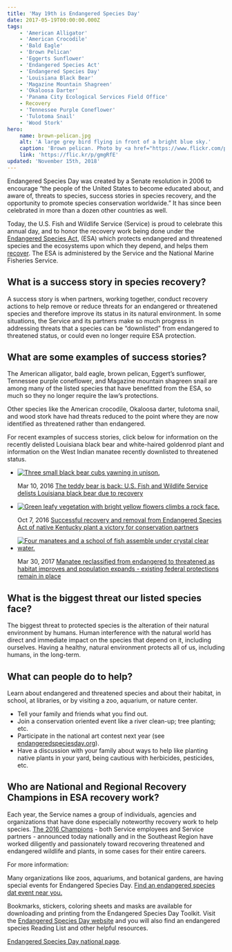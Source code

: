 ```yaml
---
title: 'May 19th is Endangered Species Day'
date: 2017-05-19T00:00:00.000Z
tags:
    - 'American Alligator'
    - 'American Crocodile'
    - 'Bald Eagle'
    - 'Brown Pelican'
    - 'Eggerts Sunflower'
    - 'Endangered Species Act'
    - 'Endangered Species Day'
    - 'Louisiana Black Bear'
    - 'Magazine Mountain Shagreen'
    - 'Okaloosa Darter'
    - 'Panama City Ecological Services Field Office'
    - Recovery
    - 'Tennessee Purple Coneflower'
    - 'Tulotoma Snail'
    - 'Wood Stork'
hero:
    name: brown-pelican.jpg
    alt: 'A large grey bird flying in front of a bright blue sky.'
    caption: 'Brown pelican. Photo by <a href="https://www.flickr.com/photos/jon_d_anderson/">Jon. D. Anderson</a> <a href="https://creativecommons.org/licenses/by-nc-nd/2.0/">CC BY-NC-ND 2.0</a>.'
    link: 'https://flic.kr/p/gmgRfE'
updated: 'November 15th, 2018'
---
```


Endangered Species Day was created by a Senate resolution in 2006 to encourage “the people of the United States to become educated about, and aware of, threats to species, success stories in species recovery, and the opportunity to promote species conservation worldwide.” It has since been celebrated in more than a dozen other countries as well.

Today, the U.S. Fish and Wildlife Service (Service) is proud to celebrate this annual day, and to honor the recovery work being done under the [Endangered Species Act](/endangered-species-act), (ESA) which protects endangered and threatened species and the ecosystems upon which they depend, and helps them [recover](/endangered-species-act/recovery). The ESA is administered by the Service and the National Marine Fisheries Service.

## What is a success story in species recovery?

A success story is when partners, working together, conduct recovery actions to help remove or reduce threats for an endangered or threatened species and therefore improve its status in its natural environment. In some situations, the Service and its partners make so much progress in addressing threats that a species can be “downlisted” from endangered to threatened status, or could even no longer require ESA protection.

## What are some examples of success stories?

The American alligator, bald eagle, brown pelican, Eggert’s sunflower, Tennessee purple coneflower, and Magazine mountain shagreen snail are among many of the listed species that have benefitted from the ESA, so much so they no longer require the law’s protections.

Other species like the American crocodile, Okaloosa darter, tulotoma snail, and wood stork have had threats reduced to the point where they are now identified as threatened rather than endangered.

For recent examples of success stories, click below for information on the recently delisted Louisiana black bear and white-haired goldenrod plant and information on the West Indian manatee recently downlisted to threatened status.

<ul class="article-gallery">
  <li class="card">
    <div class="card-hero">
      <a href="/news/2016/03/the-teddy-bear-is-back-us-fish-and-wildlife-service-delists-louisiana-black-bear-due-to-recovery/">
        <img class="gallery-hero" src="/images/hero/louisiana-black-bear-cubs-three.jpg" srcset="/images/hero/small/louisiana-black-bear-cubs-three.jpg 450w, /images/hero/medium/louisiana-black-bear-cubs-three.jpg 850w" alt="Three small black bear cubs yawning in unison." sizes="100vw" />
      </a>
    </div>
    <div class="card-text">
      <p>
        <span class="card-text-date">Mar 10, 2016</span>
        <a href="/news/2016/03/the-teddy-bear-is-back-us-fish-and-wildlife-service-delists-louisiana-black-bear-due-to-recovery/">The teddy bear is back: U.S. Fish and Wildlife Service delists Louisiana black bear due to recovery</a>
      </p>
    </div>
  </li>
  <li class="card">
    <div class="card-hero">
      <a href="/news/2016/10/successful-recovery-and-removal-from-endangered-species-act-of-native-kentucky-plant-a-victory-for-conservation-partners/">
        <img class="gallery-hero" src="/images/hero/white-haired-goldenrod.jpg" srcset="/images/hero/small/white-haired-goldenrod.jpg 450w, /images/hero/medium/white-haired-goldenrod.jpg 850w" alt="Green leafy vegetation with bright yellow flowers climbs a rock face."  sizes="100vw" />
      </a>
    </div>
    <div class="card-text">
      <p>
        <span class="card-text-date">Oct 7, 2016</span>
        <a href="/news/2016/10/successful-recovery-and-removal-from-endangered-species-act-of-native-kentucky-plant-a-victory-for-conservation-partners/">Successful recovery and removal from Endangered Species Act of native Kentucky plant a victory for conservation partners</a>
      </p>
    </div>
  </li>
  <li class="card">
    <div class="card-hero">
      <a href="/news/2017/03/manatee-reclassified-from-endangered-to-threatened-as-habitat-improves-and-population-expands-existing-federal-protections-remain-in-place/">
        <img class="gallery-hero" src="/images/hero/manatees-crystal-river.jpg" srcset="/images/hero/small/manatees-crystal-river.jpg 450w, /images/hero/medium/manatees-crystal-river.jpg 850w" alt="Four manatees and a school of fish assemble under crystal clear water."  sizes="100vw" />
      </a>
    </div>
    <div class="card-text">
      <p>
        <span class="card-text-date">Mar 30, 2017</span>
        <a href="/news/2017/03/manatee-reclassified-from-endangered-to-threatened-as-habitat-improves-and-population-expands-existing-federal-protections-remain-in-place/">Manatee reclassified from endangered to threatened as habitat improves and population expands - existing federal protections remain in place</a>
      </p>
    </div>
  </li>
</ul>

## What is the biggest threat our listed species face?

The biggest threat to protected species is the alteration of their natural environment by humans. Human interference with the natural world has direct and immediate impact on the species that depend on it, including ourselves. Having a healthy, natural environment protects all of us, including humans, in the long-term.

## What can people do to help?

Learn about endangered and threatened species and about their habitat, in school, at libraries, or by visiting a zoo, aquarium, or nature center.

- Tell your family and friends what you find out.
- Join a conservation oriented event like a river clean-up; tree planting; etc.
- Participate in the national art contest next year (see [endangeredspeciesday.org](http://www.endangeredspeciesday.org)).
- Have a discussion with your family about ways to help like planting native plants in your yard, being cautious with herbicides, pesticides, etc.

## Who are National and Regional Recovery Champions in ESA recovery work?

Each year, the Service names a group of individuals, agencies and organizations that have done especially noteworthy recovery work to help species. [The 2016 Champions](/news/2017/05/2016-southeast-region-recovery-champions-announced/) - both Service employees and Service partners - announced today nationally and in the Southeast Region have worked diligently and passionately toward recovering threatened and endangered wildlife and plants, in some cases for their entire careers.

For more information:

Many organizations like zoos, aquariums, and botanical gardens, are having special events for Endangered Species Day. [Find an endangered species dat event near you.](https://www.fws.gov/endangered/esday/)

Bookmarks, stickers, coloring sheets and masks are available for downloading and printing from the Endangered Species Day Toolkit. Visit the [Endangered Species Day website](http://www.endangeredspeciesday.org) and you will also find an endangered species Reading List and other helpful resources.

[Endangered Species Day national page](https://www.fws.gov/endangered/ESDay/).
